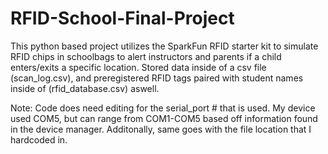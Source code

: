 # RFID-School-Final-Project
This python based project utilizes the SparkFun RFID starter kit to simulate RFID chips in schoolbags to alert instructors and parents if a child enters/exits a specific location. Stored data inside of a csv file (scan_log.csv), and preregistered RFID tags paired with student names inside of (rfid_database.csv) aswell. 

Note: Code does need editing for the serial_port # that is used. My device used COM5, but can range from COM1-COM5 based off information found in the device manager. Additonally, same goes with the file location that I hardcoded in.
